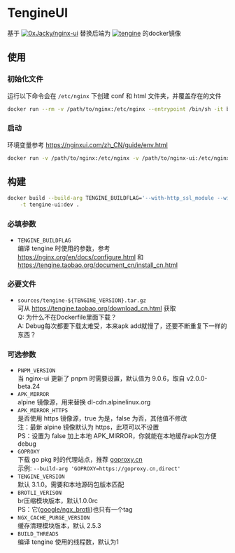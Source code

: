 # TengineUI
基于 [![0xJacky/nginx-ui][nginx-ui]](https://github.com/0xJacky/nginx-ui) 替换后端为 [![tengine][tengine]](https://tengine.taobao.org) 的docker镜像

## 使用
### 初始化文件
运行以下命令会在 `/etc/nginx` 下创建 conf 和 html 文件夹，并覆盖存在的文件
```sh
docker run --rm -v /path/to/nginx:/etc/nginx --entrypoint /bin/sh -it boringcat/tengine-ui -c install.sh
```
### 启动
环境变量参考 https://nginxui.com/zh_CN/guide/env.html
```sh
docker run -v /path/to/nginx:/etc/nginx -v /path/to/nginx-ui:/etc/nginx-ui -it boringcat/tengine-ui
```

## 构建
```sh
docker build --build-arg TENGINE_BUILDFLAG='--with-http_ssl_module --with-http_v2_module --with-stream --with-stream_ssl_module'\
    -t tengine-ui:dev .
```
### 必填参数
- `TENGINE_BUILDFLAG`  
  编译 tengine 时使用的参数，参考 https://nginx.org/en/docs/configure.html 和 https://tengine.taobao.org/document_cn/install_cn.html

### 必要文件
- `sources/tengine-${TENGINE_VERSION}.tar.gz`  
  可从 https://tengine.taobao.org/download_cn.html 获取  
  Q: 为什么不在Dockerfile里面下载？  
  A: Debug每次都要下载太难受，本来apk add就慢了，还要不断重复下一样的东西？

### 可选参数
- `PNPM_VERSION`  
  当 nginx-ui 更新了 pnpm 时需要设置，默认值为 9.0.6，取自 v2.0.0-beta.24
- `APK_MIRROR`  
  alpine 镜像源，用来替换 dl-cdn.alpinelinux.org
- `APK_MIRROR_HTTPS`  
  是否使用 https 镜像源，true 为是，false 为否，其他值不修改  
  注：最新 alpine 镜像默认为 https，此项可以不设置  
  PS：设置为 false 加上本地 APK_MIRROR，你就能在本地缓存apk包方便debug
- `GOPROXY`  
  下载 go pkg 时的代理站点，推荐 [goproxy.cn](https://goproxy.cn)  
  示例: `--build-arg 'GOPROXY=https://goproxy.cn,direct'`
- `TENGINE_VERSION`  
  默认 3.1.0。需要和本地源码包版本匹配
- `BROTLI_VERISON`  
  br压缩模块版本，默认1.0.0rc  
  PS：它([google/ngx_brotli](https://github.com/google/ngx_brotli))也只有一个tag
- `NGX_CACHE_PURGE_VERSION`  
  缓存清理模块版本，默认 2.5.3
- `BUILD_THREADS`  
  编译 tengine 使用的线程数，默认为1

[nginx-ui]: https://img.shields.io/badge/0xJacky-nginx--ui-blue?link=https://github.com/0xJacky/nginx-ui&style=flat-square
[tengine]: https://img.shields.io/badge/taobao-tengine-blue?link=https://tengine.taobao.org&style=flat-square